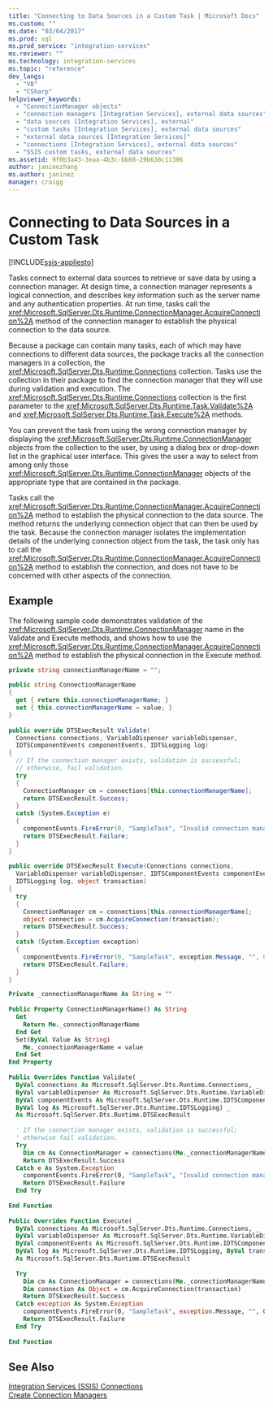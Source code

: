```yaml
---
title: "Connecting to Data Sources in a Custom Task | Microsoft Docs"
ms.custom: ""
ms.date: "03/04/2017"
ms.prod: sql
ms.prod_service: "integration-services"
ms.reviewer: ""
ms.technology: integration-services
ms.topic: "reference"
dev_langs: 
  - "VB"
  - "CSharp"
helpviewer_keywords: 
  - "ConnectionManager objects"
  - "connection managers [Integration Services], external data sources"
  - "data sources [Integration Services], external"
  - "custom tasks [Integration Services], external data sources"
  - "external data sources [Integration Services]"
  - "connections [Integration Services], external data sources"
  - "SSIS custom tasks, external data sources"
ms.assetid: 9f0b3a43-3eaa-4b3c-bb08-29b630c11306
author: janinezhang
ms.author: janinez
manager: craigg
---
```

# Connecting to Data Sources in a Custom Task

[!INCLUDE[ssis-appliesto](../../../includes/ssis-appliesto-ssvrpluslinux-asdb-asdw-xxx.md)]


  Tasks connect to external data sources to retrieve or save data by using a connection manager. At design time, a connection manager represents a logical connection, and describes key information such as the server name and any authentication properties. At run time, tasks call the <xref:Microsoft.SqlServer.Dts.Runtime.ConnectionManager.AcquireConnection%2A> method of the connection manager to establish the physical connection to the data source.  
  
 Because a package can contain many tasks, each of which may have connections to different data sources, the package tracks all the connection managers in a collection, the <xref:Microsoft.SqlServer.Dts.Runtime.Connections> collection. Tasks use the collection in their package to find the connection manager that they will use during validation and execution. The <xref:Microsoft.SqlServer.Dts.Runtime.Connections> collection is the first parameter to the <xref:Microsoft.SqlServer.Dts.Runtime.Task.Validate%2A> and <xref:Microsoft.SqlServer.Dts.Runtime.Task.Execute%2A> methods.  
  
 You can prevent the task from using the wrong connection manager by displaying the <xref:Microsoft.SqlServer.Dts.Runtime.ConnectionManager> objects from the collection to the user, by using a dialog box or drop-down list in the graphical user interface. This gives the user a way to select from among only those <xref:Microsoft.SqlServer.Dts.Runtime.ConnectionManager> objects of the appropriate type that are contained in the package.  
  
 Tasks call the <xref:Microsoft.SqlServer.Dts.Runtime.ConnectionManager.AcquireConnection%2A> method to establish the physical connection to the data source. The method returns the underlying connection object that can then be used by the task. Because the connection manager isolates the implementation details of the underlying connection object from the task, the task only has to call the <xref:Microsoft.SqlServer.Dts.Runtime.ConnectionManager.AcquireConnection%2A> method to establish the connection, and does not have to be concerned with other aspects of the connection.  
  
## Example  
 The following sample code demonstrates validation of the <xref:Microsoft.SqlServer.Dts.Runtime.ConnectionManager> name in the Validate and Execute methods, and shows how to use the <xref:Microsoft.SqlServer.Dts.Runtime.ConnectionManager.AcquireConnection%2A> method to establish the physical connection in the Execute method.  
  
```csharp  
private string connectionManagerName = "";  
  
public string ConnectionManagerName  
{  
  get { return this.connectionManagerName; }  
  set { this.connectionManagerName = value; }  
}  
  
public override DTSExecResult Validate(  
  Connections connections, VariableDispenser variableDispenser,  
  IDTSComponentEvents componentEvents, IDTSLogging log)  
{  
  // If the connection manager exists, validation is successful;  
  // otherwise, fail validation.  
  try  
  {  
    ConnectionManager cm = connections[this.connectionManagerName];  
    return DTSExecResult.Success;  
  }  
  catch (System.Exception e)  
  {  
    componentEvents.FireError(0, "SampleTask", "Invalid connection manager.", "", 0);  
    return DTSExecResult.Failure;  
  }  
}  
  
public override DTSExecResult Execute(Connections connections,   
  VariableDispenser variableDispenser, IDTSComponentEvents componentEvents,   
  IDTSLogging log, object transaction)  
{  
  try  
  {  
    ConnectionManager cm = connections[this.connectionManagerName];  
    object connection = cm.AcquireConnection(transaction);  
    return DTSExecResult.Success;  
  }  
  catch (System.Exception exception)  
  {  
    componentEvents.FireError(0, "SampleTask", exception.Message, "", 0);  
    return DTSExecResult.Failure;  
  }  
}  
```  
  
```vb  
Private _connectionManagerName As String = ""  
  
Public Property ConnectionManagerName() As String  
  Get  
    Return Me._connectionManagerName  
  End Get  
  Set(ByVal Value As String)  
    Me._connectionManagerName = value  
  End Set  
End Property  
  
Public Overrides Function Validate( _  
  ByVal connections As Microsoft.SqlServer.Dts.Runtime.Connections, _  
  ByVal variableDispenser As Microsoft.SqlServer.Dts.Runtime.VariableDispenser, _  
  ByVal componentEvents As Microsoft.SqlServer.Dts.Runtime.IDTSComponentEvents, _  
  ByVal log As Microsoft.SqlServer.Dts.Runtime.IDTSLogging) _  
  As Microsoft.SqlServer.Dts.Runtime.DTSExecResult  
  
  ' If the connection manager exists, validation is successful;  
  ' otherwise fail validation.  
  Try  
    Dim cm As ConnectionManager = connections(Me._connectionManagerName)  
    Return DTSExecResult.Success  
  Catch e As System.Exception  
    componentEvents.FireError(0, "SampleTask", "Invalid connection manager.", "", 0)  
    Return DTSExecResult.Failure  
  End Try  
  
End Function  
  
Public Overrides Function Execute( _  
  ByVal connections As Microsoft.SqlServer.Dts.Runtime.Connections, _  
  ByVal variableDispenser As Microsoft.SqlServer.Dts.Runtime.VariableDispenser, _  
  ByVal componentEvents As Microsoft.SqlServer.Dts.Runtime.IDTSComponentEvents, _  
  ByVal log As Microsoft.SqlServer.Dts.Runtime.IDTSLogging, ByVal transaction As Object) _  
  As Microsoft.SqlServer.Dts.Runtime.DTSExecResult  
  
  Try  
    Dim cm As ConnectionManager = connections(Me._connectionManagerName)  
    Dim connection As Object = cm.AcquireConnection(transaction)  
    Return DTSExecResult.Success  
  Catch exception As System.Exception  
    componentEvents.FireError(0, "SampleTask", exception.Message, "", 0)  
    Return DTSExecResult.Failure  
  End Try  
  
End Function  
```  
  
## See Also  
 [Integration Services &#40;SSIS&#41; Connections](../../../integration-services/connection-manager/integration-services-ssis-connections.md)   
 [Create Connection Managers](https://msdn.microsoft.com/library/6ca317b8-0061-4d9d-b830-ee8c21268345)  
  
  
